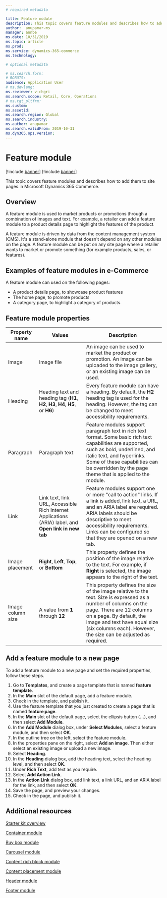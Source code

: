 ```yaml
---
# required metadata

title: Feature module 
description: This topic covers feature modules and describes how to add them to site pages in Microsoft Dynamics 365 Commerce.
author:  anupamar-ms
manager: annbe
ms.date: 10/31/2019
ms.topic: article
ms.prod: 
ms.service: dynamics-365-commerce
ms.technology: 

# optional metadata

# ms.search.form: 
# ROBOTS: 
audience: Application User
# ms.devlang: 
ms.reviewer: v-chgri
ms.search.scope: Retail, Core, Operations
# ms.tgt_pltfrm: 
ms.custom: 
ms.assetid: 
ms.search.region: Global
ms.search.industry: 
ms.author: anupamar
ms.search.validFrom: 2019-10-31
ms.dyn365.ops.version: 
---
```


# Feature module 

[!include [banner](includes/preview-banner.md)]
[!include [banner](includes/banner.md)]

This topic covers feature modules and describes how to add them to site pages in Microsoft Dynamics 365 Commerce.

## Overview

A feature module is used to market products or promotions through a combination of images and text. For example, a retailer can add a feature module to a product details page to highlight the features of the product.

A feature module is driven by data from the content management system (CMS). It's a stand-alone module that doesn't depend on any other modules on the page. A feature module can be put on any site page where a retailer wants to market or promote something (for example products, sales, or features).

## Examples of feature modules in e-Commerce

A feature module can used on the following pages:

- A product details page, to showcase product features
- The home page, to promote products
- A category page, to highlight a category of products

## Feature module properties

| Property name     | Values | Description |
|-------------------|--------|-------------|
| Image             | Image file | An image can be used to market the product or promotion. An image can be uploaded to the image gallery, or an existing image can be used. |
| Heading           | Heading text and heading tag (**H1**, **H2**, **H3**, **H4**, **H5**, or **H6**) | Every feature module can have a heading. By default, the **H2** heading tag is used for the heading. However, the tag can be changed to meet accessibility requirements. |
| Paragraph         | Paragraph text | Feature modules support paragraph text in rich text format. Some basic rich text capabilities are supported, such as bold, underlined, and italic text, and hyperlinks. Some of these capabilities can be overridden by the page theme that is applied to the module. |
| Link              | Link text, link URL, Accessible Rich Internet Applications (ARIA) label, and **Open link in new tab** | Feature modules support one or more "call to action" links. If a link is added, link text, a URL, and an ARIA label are required. ARIA labels should be descriptive to meet accessibility requirements. Links can be configured so that they are opened on a new tab. |
| Image placement   | **Right**, **Left**, **Top**, or **Bottom** | This property defines the position of the image relative to the text. For example, if **Right** is selected, the image appears to the right of the text. |
| Image column size | A value from **1** through **12** | This property defines the size of the image relative to the text. Size is expressed as a number of columns on the page. There are 12 columns on a page. By default, the image and text have equal size (six columns each). However, the size can be adjusted as required. |

## Add a feature module to a new page 

To add a feature module to a new page and set the required properties, follow these steps.

1. Go to **Templates**, and create a page template that is named **feature template**.
1. In the **Main** slot of the default page, add a feature module.
1. Check in the template, and publish it.
1. Use the feature template that you just created to create a page that is named **feature page**.
1. In the **Main** slot of the default page, select the ellipsis button (**...**), and then select **Add Module**.
1. In the **Add Module** dialog box, under **Select Modules**, select a feature module, and then select **OK**.
1. In the outline tree on the left, select the feature module.
1. In the properties pane on the right, select **Add an image**. Then either select an existing image or upload a new image.
1. Select **Heading**.
1. In the **Heading** dialog box, add the heading text, select the heading level, and then select **OK**.
1. Under **Rich Text**, add text as you require.
1. Select **Add Action Link**.
1. In the **Action Link** dialog box, add link text, a link URL, and an ARIA label for the link, and then select **OK**.
1. Save the page, and preview your changes.
1. Check in the page, and publish it.

## Additional resources

[Starter kit overview](starter-kit-overview.md)

[Container module](add-container-module.md)

[Buy box module](add-buy-box.md)

[Carousel module](add-carousel.md)

[Content rich block module](add-content-rich-block.md)

[Content placement module](add-content-placement-modules.md)

[Header module](author-header-module.md)

[Footer module](author-footer-module.md)
